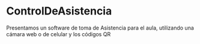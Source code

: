 # ControlDeAsistencia
Presentamos un software de toma de Asistencia para el aula,  utilizando  una cámara web o de celular y los códigos QR
